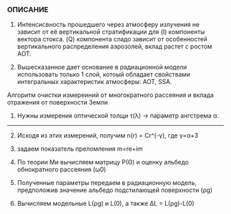 ### ОПИСАНИЕ

1. Интенсисвность прошедшего через атмосферу излучения не зависит от её вертикальной 
   стратификации для (I) компоненты вектора стокса. (Q) компонента сладо зависит от 
   особенностей вертикального распределения аэрозолей, вклад растет с ростом АОТ.

2. Вышесказанное дает основание в радиационной модели использовать только 1 слой, 
   котоый обладает свойствами интегральных характеристик атмосферы: АОТ, SSA.



Алгоритм очистки измереиний от многократного рассеяния и вклада отражения от поверхности 
Земли

1. Нужны измерения оптической толщи τ(λ) -> параметр ангстрема α.
--------------------------------------------------------------

2. Исходя из этих измерений, получим n(r) = Cr^(-γ), где γ=α+3

3. задаем показатель преломления m=re+im

4. По теории Ми вычисляем матрицу P(Θ) и оценку альбедо обнократного рассеяния (ω0)

5. Полученные параметры передаем в радиационную модель, предположив значение альбедо
   подстилающей поверхности (ρg)

6. Вычисляем модельные L(ρg) и L(0), а также ΔL = L(ρg)-L(0)
